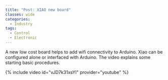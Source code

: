 ```yaml
---
title: "Post: XIAO new board"
classes: wide
categories:
  - Industry
tags:
  - Control
  - Electronic
---
```


 A new low cost board helps to add wifi connectivity to Arduino. Xiao can be configured alone or interfaced with Arduino. The video explains some starting basic procedures.

{% include video id="vJD7k31xsYI" provider="youtube" %}

